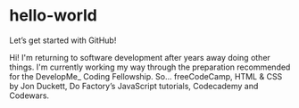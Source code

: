 # hello-world
Let’s get started with GitHub!

Hi! I'm returning to software development after years away doing other things. I'm currently working my way through the preparation recommended for the DevelopMe_ Coding Fellowship. So... freeCodeCamp, HTML & CSS by Jon Duckett, Do Factory’s JavaScript tutorials, Codecademy and Codewars.  
